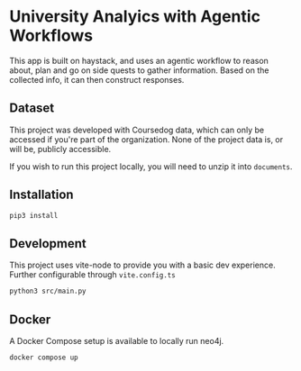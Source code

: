 # University Analyics with Agentic Workflows

This app is built on haystack, and uses an agentic workflow to reason about, plan and go on side quests to gather information.
Based on the collected info, it can then construct responses.

## Dataset
This project was developed with Coursedog data, which can only be accessed if you're part of the organization.
None of the project data is, or will be, publicly accessible.

If you wish to run this project locally, you will need to unzip it into `documents`.

## Installation
```bash
pip3 install
```

## Development
This project uses vite-node to provide you with a basic dev experience. Further configurable through `vite.config.ts`
```bash
python3 src/main.py
```

## Docker
A Docker Compose setup is available to locally run neo4j.
```bash
docker compose up

